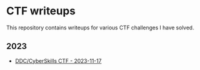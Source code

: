 # CTF writeups

This repository contains writeups for various CTF challenges I have solved.

## 2023

- [DDC/CyberSkills CTF - 2023-11-17](2023-11-17-ddc-cyberskills-ctf/README.md)
